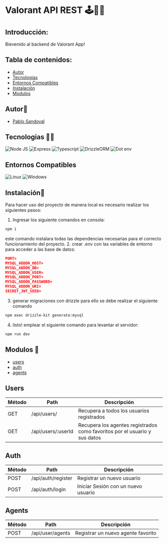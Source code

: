 # Valorant API REST 🕹️👨‍💻

## Introducción:

Bievenido al backend de Valorant App!

## Tabla de contenidos:

- [Autor](#autor👀)
- [Tecnologias](#tecnologias-👨‍💻)
- [Entornos Compatibles](#entornos-compatibles-💻)
- [Instalación](#instalación🤖)
- [Modulos](#modulos-🚨)

## Autor👀

- [Pablo Sandoval](https://github.com/SPablo2191)

## Tecnologias 👨‍💻

![Node JS](https://img.shields.io/badge/node-18.14.2-brightgreen.svg)
![Express](https://img.shields.io/badge/Express-4.18.2-green.svg)
![Typescript](https://img.shields.io/badge/Typescriptk-5.1.6-success.svg)
![DrizzleORM](https://img.shields.io/badge/drizzleORM-0.28.3-blue.svg)
![Dot env](https://img.shields.io/badge/dotenv-16.3.1-orange.svg)

## Entornos Compatibles
![Linux](https://img.shields.io/badge/Linux-compatible-green)
![Windows](https://img.shields.io/badge/Windows-compatible-green)

## Instalación🤖

Para hacer uso del proyecto de manera local es necesario realizar los siguientes pasos:

1. Ingresar los siguiente comandos en consola:

```bash
npm i
```

este comando instalara todas las dependencias necesarias para el correcto funcionamiento del proyecto.
2. crear .env con las variables de entorno para acceder a las base de datos:
```json
PORT=
MYSQL_ADDON_HOST=
MYSQL_ADDON_DB=
MYSQL_ADDON_USER=
MYSQL_ADDON_PORT=
MYSQL_ADDON_PASSWORD=
MYSQL_ADDON_URI=
SECRET_JWT_SEED=
``` 

3. generar migraciones con drizzle
para ello se debe realizar el siguiente comando
```bash
npm exec drizzle-kit generate:mysql 
```
4. listo!
emplear el siguiente comando para levantar el servidor:
```bash
npm run dev
```

## Modulos 🚨
- [users](#Users)
- [auth](#Auth)
- [agents](#Agents)


## Users
| Método | Path | Descripción |
| ------ | -------- | ----------- |
| GET    | /api/users/ | Recupera a todos los usuarios registrados |
| GET   | /api/users/:userId | Recupera los agentes registrados como favoritos por el usuario y sus datos |


## Auth
| Método | Path | Descripción |
| ------ | -------- | ----------- |
| POST    | /api/auth/register | Registrar un nuevo usuario |
| POST    | /api/auth/login | Iniciar Sesión con un nuevo usuario |

## Agents
| Método | Path | Descripción |
| ------ | -------- | ----------- |
| POST    | /api/user/agents | Registrar un nuevo agente favorito |

